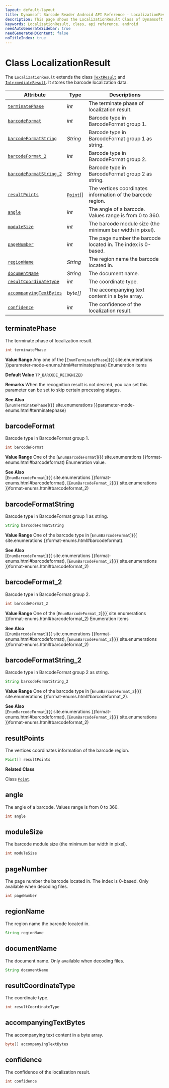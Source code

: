 ```yaml
---
layout: default-layout
title: Dynamsoft Barcode Reader Android API Reference - LocalizationResult Class
description: This page shows the LocalizationResult Class of Dynamsoft Barcode Reader for Android SDK.
keywords: LocalizationResult, class, api reference, android
needAutoGenerateSidebar: true
needGenerateH3Content: false
noTitleIndex: true
---
```



# Class LocalizationResult

The `LocalizationResult` extends the class [`TextResult`](auxiliary-TextResult.md) and [`IntermediateResult`](auxiliary-IntermediateResult.md). It stores the barcode localization data.

| Attribute | Type | Descriptions |
|---------- | ---- | ----------- |
| [`terminatePhase`](#terminatephase) | *int* | The terminate phase of localization result. |
| [`barcodeFormat`](#barcodeformat) | *int* | Barcode type in BarcodeFormat group 1. |
| [`barcodeFormatString`](#barcodeformatstring) | *String* | Barcode type in BarcodeFormat group 1 as string. |
| [`barcodeFormat_2`](#barcodeformat_2 ) | *int* | Barcode type in BarcodeFormat group 2. |
| [`barcodeFormatString_2`](#barcodeformatstring_2) | *String* | Barcode type in BarcodeFormat group 2 as string. |
| [`resultPoints`](#resultpoints) | [`Point`](auxiliary-Point.md)\[\] | The vertices coordinates information of the barcode region. |
| [`angle`](#angle) | *int* | The angle of a barcode. Values range is from 0 to 360. |
| [`moduleSize`](#modulesize) | *int* | The barcode module size (the minimum bar width in pixel). |
| [`pageNumber`](#pagenumber) | *int* | The page number the barcode located in. The index is 0-based. |
| [`regionName`](#regionname) | *String* | The region name the barcode located in. |
| [`documentName`](#documentname)| *String* | The document name. |
| [`resultCoordinateType`](#resultcoordinatetype) | *int* | The coordinate type. |
| [`accompanyingTextBytes`](#accompanyingtextbytes) | *byte\[\]* | The accompanying text content in a byte array. |
| [`confidence`](#confidence) | *int* | The confidence of the localization result. |

## terminatePhase

The terminate phase of localization result.

```java
int terminatePhase
```

**Value Range**
Any one of the [`EnumTerminatePhase`]({{ site.enumerations }}parameter-mode-enums.html#terminatephase) Enumeration items

**Default Value**
`TP_BARCODE_RECOGNIZED`

**Remarks**
When the recognition result is not desired, you can set this parameter can be set to skip certain processing stages.

**See Also**  
[`EnumTerminatePhase`]({{ site.enumerations }}parameter-mode-enums.html#terminatephase)

## barcodeFormat

Barcode type in BarcodeFormat group 1.

```java
int barcodeFormat
```

**Value Range**
One of the [`EnumBarcodeFormat`]({{ site.enumerations }}format-enums.html#barcodeformat) Enumeration value.

**See Also**  
[`EnumBarcodeFormat`]({{ site.enumerations }}format-enums.html#barcodeformat), [`EnumBarcodeFormat_2`]({{ site.enumerations }}format-enums.html#barcodeformat_2)

## barcodeFormatString

Barcode type in BarcodeFormat group 1 as string.

```java
String barcodeFormatString
```

**Value Range**
One of the barcode type in [`EnumBarcodeFormat`]({{ site.enumerations }}format-enums.html#barcodeformat).

**See Also**  
[`EnumBarcodeFormat`]({{ site.enumerations }}format-enums.html#barcodeformat), [`EnumBarcodeFormat_2`]({{ site.enumerations }}format-enums.html#barcodeformat_2)

## barcodeFormat_2

Barcode type in BarcodeFormat group 2.

```java
int barcodeFormat_2
```

**Value Range**
One of the [`EnumBarcodeFormat_2`]({{ site.enumerations }}format-enums.html#barcodeformat_2) Enumeration items

**See Also**  
[`EnumBarcodeFormat`]({{ site.enumerations }}format-enums.html#barcodeformat), [`EnumBarcodeFormat_2`]({{ site.enumerations }}format-enums.html#barcodeformat_2)

## barcodeFormatString_2

Barcode type in BarcodeFormat group 2 as string.

```java
String barcodeFormatString_2
```

**Value Range**
One of the barcode type in [`EnumBarcodeFormat_2`]({{ site.enumerations }}format-enums.html#barcodeformat_2).

**See Also**  
[`EnumBarcodeFormat`]({{ site.enumerations }}format-enums.html#barcodeformat), [`EnumBarcodeFormat_2`]({{ site.enumerations }}format-enums.html#barcodeformat_2)

## resultPoints

The vertices coordinates information of the barcode region.

```java
Point[] resultPoints
```

**Related Class**

Class [`Point`](auxiliary-Point.md).

## angle

The angle of a barcode. Values range is from 0 to 360.

```java
int angle
```

## moduleSize

The barcode module size (the minimum bar width in pixel).

```java
int moduleSize
```

## pageNumber

The page number the barcode located in. The index is 0-based. Only available when decoding files.

```java
int pageNumber
```

## regionName

The region name the barcode located in.

```java
String regionName
```

## documentName

The document name. Only available when decoding files.

```java
String documentName
```

## resultCoordinateType

The coordinate type.

```java
int resultCoordinateType
```

## accompanyingTextBytes

The accompanying text content in a byte array.

```java
byte[] accompanyingTextBytes
```

## confidence

The confidence of the localization result.

```java
int confidence
```
